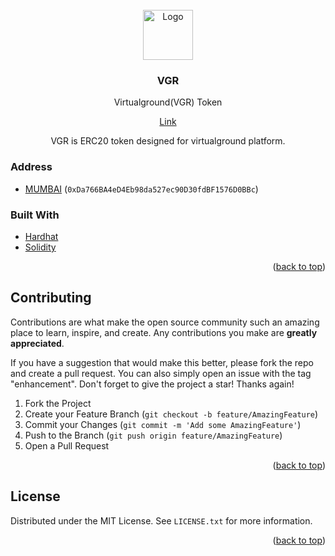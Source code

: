 <!-- PROJECT LOGO -->
<br />
<div align="center">
  <a href="#">
    <img src="https://avatars.githubusercontent.com/u/110193542?s=96&v=4" alt="Logo" width="80" height="80">
  </a>
  <h3 align="center">VGR</h3>
  <p align="center">
    Virtualground(VGR) Token
  </p>
  <a href="https://www.virtualground.it/">Link</a> 
  <p align="center">
    VGR is ERC20 token designed for virtualground platform.
  </p>
</div>

### Address

- [MUMBAI](https://mumbai.polygonscan.com/address/0xDa766BA4eD4Eb98da527ec90D30fdBF1576D0BBc) (`0xDa766BA4eD4Eb98da527ec90D30fdBF1576D0BBc`)

### Built With

- [Hardhat](https://hardhat.org/)
- [Solidity](https://docs.soliditylang.org/)

<p align="right">(<a href="#top">back to top</a>)</p>

<!-- CONTRIBUTING -->

## Contributing

Contributions are what make the open source community such an amazing place to learn, inspire, and create. Any contributions you make are **greatly appreciated**.

If you have a suggestion that would make this better, please fork the repo and create a pull request. You can also simply open an issue with the tag "enhancement".
Don't forget to give the project a star! Thanks again!

1. Fork the Project
2. Create your Feature Branch (`git checkout -b feature/AmazingFeature`)
3. Commit your Changes (`git commit -m 'Add some AmazingFeature'`)
4. Push to the Branch (`git push origin feature/AmazingFeature`)
5. Open a Pull Request

<p align="right">(<a href="#top">back to top</a>)</p>
 
 
<!-- LICENSE -->
## License

Distributed under the MIT License. See `LICENSE.txt` for more information.

<p align="right">(<a href="#top">back to top</a>)</p>

